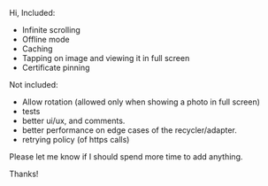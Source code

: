 Hi,
Included:
- Infinite scrolling
- Offline mode
- Caching
- Tapping on image and viewing it in full screen
- Certificate pinning

Not included:
- Allow rotation (allowed only when showing a photo in full screen)
- tests
- better ui/ux, and comments.
- better performance on edge cases of the recycler/adapter.
- retrying policy (of https calls)

Please let me know if I should spend more time to add anything.

Thanks!
